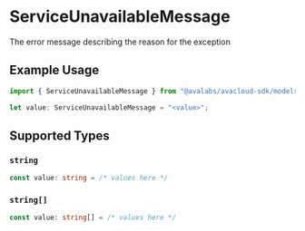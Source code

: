 # ServiceUnavailableMessage

The error message describing the reason for the exception

## Example Usage

```typescript
import { ServiceUnavailableMessage } from "@avalabs/avacloud-sdk/models/errors";

let value: ServiceUnavailableMessage = "<value>";
```

## Supported Types

### `string`

```typescript
const value: string = /* values here */
```

### `string[]`

```typescript
const value: string[] = /* values here */
```

